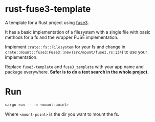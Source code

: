 # rust-fuse3-template

A template for a Rust project using [fuse3](https://github.com/Sherlock-Holo/fuse3).

It has a basic implementation of a filesystem with a single file with basic methods for a fs and the wrapper FUSE
implementation.

Implement `crate::fs::Filesystem` for your fs and change in `crate::mount::fuse3:Fuse3::new` (`src/mount/fuse3.rs:134`)
to use your implementation.

Replace `fuse3-template` and `fuse3_template` with your app name and package everywhere.
**Safer is to do a text search in the whole project.**

# Run

```bash
cargo run -- -m <mount-point>
```

Where `<mount-point>` is the dir you want to mount the fs.
